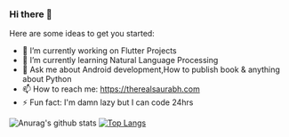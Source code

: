 ### Hi there 👋


Here are some ideas to get you started:

- 🔭 I’m currently working on Flutter Projects
- 🌱 I’m currently learning Natural Language Processing
- 💬 Ask me about Android development,How to publish book & anything about Python
- 📫 How to reach me: https://therealsaurabh.com 
- ⚡ Fun fact: I'm damn lazy but I can code 24hrs

![Anurag's github stats](https://github-readme-stats.vercel.app/api?username=saurabhthesuperhero&count_private=true&show_icons=true)
[![Top Langs](https://github-readme-stats.vercel.app/api/top-langs/?username=saurabhthesuperhero)](https://github.com/anuraghazra/github-readme-stats)

